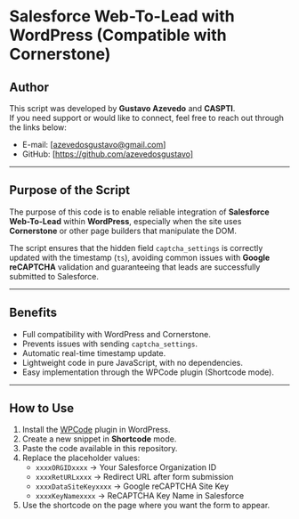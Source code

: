 # Salesforce Web-To-Lead with WordPress (Compatible with Cornerstone)

## Author
This script was developed by **Gustavo Azevedo** and **CASPTI**.  
If you need support or would like to connect, feel free to reach out through the links below:  

- E-mail: [azevedosgustavo@gmail.com]
- GitHub: [https://github.com/azevedosgustavo]  

---

## Purpose of the Script
The purpose of this code is to enable reliable integration of **Salesforce Web-To-Lead** within **WordPress**, especially when the site uses **Cornerstone** or other page builders that manipulate the DOM.  

The script ensures that the hidden field `captcha_settings` is correctly updated with the timestamp (`ts`), avoiding common issues with **Google reCAPTCHA** validation and guaranteeing that leads are successfully submitted to Salesforce.  

---

## Benefits
- Full compatibility with WordPress and Cornerstone.  
- Prevents issues with sending `captcha_settings`.  
- Automatic real-time timestamp update.  
- Lightweight code in pure JavaScript, with no dependencies.  
- Easy implementation through the WPCode plugin (Shortcode mode).  

---

## How to Use
1. Install the [WPCode](https://wordpress.org/plugins/insert-headers-and-footers/) plugin in WordPress.  
2. Create a new snippet in **Shortcode** mode.  
3. Paste the code available in this repository.  
4. Replace the placeholder values:  
   - `xxxxORGIDxxxx` → Your Salesforce Organization ID  
   - `xxxxRetURLxxxx` → Redirect URL after form submission  
   - `xxxxDataSiteKeyxxxx` → Google reCAPTCHA Site Key  
   - `xxxxKeyNamexxxx` → ReCAPTCHA Key Name in Salesforce  
5. Use the shortcode on the page where you want the form to appear.  
